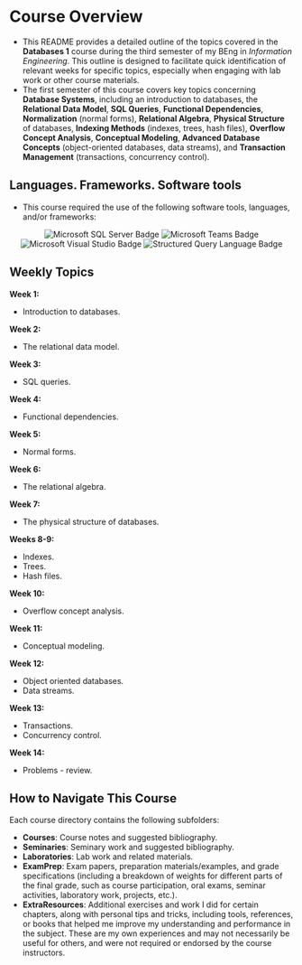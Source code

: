 # Course Overview

- This README provides a detailed outline of the topics covered in the **Databases 1** course during the third semester of my BEng in _Information Engineering_. This outline is designed to facilitate quick identification of relevant weeks for specific topics, especially when engaging with lab work or other course materials.
- The first semester of this course covers key topics concerning **Database Systems**, including an introduction to databases, the **Relational Data Model**, **SQL Queries**, **Functional Dependencies**, **Normalization** (normal forms), **Relational Algebra**, **Physical Structure** of databases, **Indexing Methods** (indexes, trees, hash files), **Overflow Concept Analysis**, **Conceptual Modeling**, **Advanced Database Concepts** (object-oriented databases, data streams), and **Transaction Management** (transactions, concurrency control).

## Languages. Frameworks. Software tools

- This course required the use of the following software tools, languages, and/or frameworks:

<div align="center">
  
<p>
<img alt="Microsoft SQL Server Badge" src="https://img.shields.io/badge/Microsoft SQL Server-%23C6171D?style=for-the-badge&logo=microsoftsqlserver&logoColor=white">
<img alt="Microsoft Teams Badge" src="https://img.shields.io/badge/Microsoft Teams-%236264A7?style=for-the-badge&logo=microsoftteams&logoColor=white">
<img alt="Microsoft Visual Studio Badge" src="https://img.shields.io/badge/Microsoft Visual Studio-%2368217A?style=for-the-badge&logo=microsoftvisualstudio&logoColor=white">
<img alt="Structured Query Language Badge" src="https://img.shields.io/badge/Structured Query Language-%23F29111?style=for-the-badge&logo=sql&logoColor=white">
</p>
  
</div>

## Weekly Topics

**Week 1:** 
- Introduction to databases.

**Week 2:**
- The relational data model.

**Week 3:**
-  SQL queries.

**Week 4:**
- Functional dependencies.

**Week 5:**
- Normal forms.

**Week 6:**
- The relational algebra.

**Week 7:**
- The physical structure of databases.

**Weeks 8-9:**
- Indexes.
- Trees.
- Hash files. 

**Week 10:**
- Overflow concept analysis. 

**Week 11:**
- Conceptual modeling.

**Week 12:**
- Object oriented databases.
- Data streams.

**Week 13:**
- Transactions.
- Concurrency control.

**Week 14:**
-  Problems - review. 

## How to Navigate This Course

Each course directory contains the following subfolders:

- **Courses**: Course notes and suggested bibliography.
- **Seminaries**: Seminary work and suggested bibliography.
- **Laboratories**: Lab work and related materials.
- **ExamPrep**: Exam papers, preparation materials/examples, and grade specifications (including a breakdown of weights for different parts of the final grade, such as course participation, oral exams, seminar activities, laboratory work, projects, etc.).
- **ExtraResources**: Additional exercises and work I did for certain chapters, along with personal tips and tricks, including tools, references, or books that helped me improve my understanding and performance in the subject. These are my own experiences and may not necessarily be useful for others, and were not required or endorsed by the course instructors.

